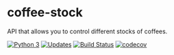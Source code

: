 # coffee-stock
API that allows you to control different stocks of coffees.

[![Python 3](https://pyup.io/repos/github/alisonamerico/coffee-stock/python-3-shield.svg)](https://pyup.io/repos/github/alisonamerico/coffee-stock/)
[![Updates](https://pyup.io/repos/github/alisonamerico/coffee-stock/shield.svg)](https://pyup.io/repos/github/alisonamerico/coffee-stock/)
[![Build Status](https://travis-ci.org/alisonamerico/coffee-stock.svg?branch=master)](https://travis-ci.org/alisonamerico/coffee-stock)
[![codecov](https://codecov.io/gh/alisonamerico/coffee-stock/branch/master/graph/badge.svg)](https://codecov.io/gh/alisonamerico/coffee-stock)

